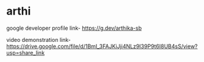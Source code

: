 # arthi

google developer profile link- https://g.dev/arthika-sb

video demonstration link-https://drive.google.com/file/d/1BmI_3FAJKiJji4NLz9I39P9t6I8UB4sS/view?usp=share_link
